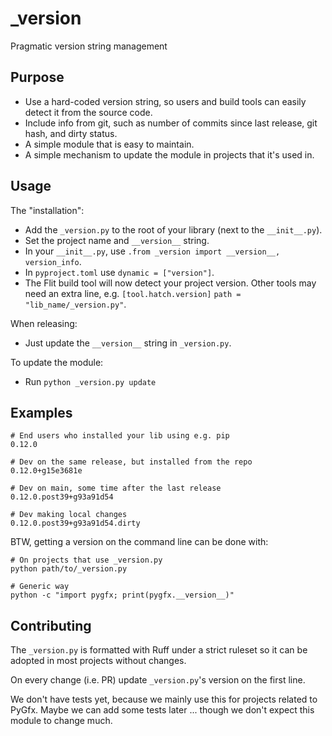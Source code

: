 # _version
Pragmatic version string management


## Purpose

* Use a hard-coded version string, so users and build tools can easily
  detect it from the source code.
* Include info from git, such as number of commits since last release,
  git hash, and dirty status.
* A simple module that is easy to maintain.
* A simple mechanism to update the module in projects that it's used in.


## Usage

The "installation":

* Add the `_version.py` to the root of your library (next to the `__init__.py`).
* Set the project name and `__version__` string.
* In your `__init__.py`, use `.from _version import __version__, version_info`.
* In `pyproject.toml` use `dynamic = ["version"]`.
* The Flit build tool will now detect your project version. Other tools may
  need an extra line, e.g. `[tool.hatch.version]` `path = "lib_name/_version.py"`.

When releasing:

* Just update the `__version__` string in `_version.py`.

To update the module:

* Run `python _version.py update`


## Examples

```
# End users who installed your lib using e.g. pip
0.12.0

# Dev on the same release, but installed from the repo
0.12.0+g15e3681e

# Dev on main, some time after the last release
0.12.0.post39+g93a91d54

# Dev making local changes
0.12.0.post39+g93a91d54.dirty
```

BTW, getting a version on the command line can be done with:
```
# On projects that use _version.py
python path/to/_version.py

# Generic way
python -c "import pygfx; print(pygfx.__version__)"
```


## Contributing

The `_version.py` is formatted with Ruff under a strict ruleset so it
can be adopted in most projects without changes.

On every change (i.e. PR) update `_version.py`'s version on the first line.

We don't have tests yet, because we mainly use this for projects related to PyGfx.
Maybe we can add some tests later ... though we don't expect this module to change much.
